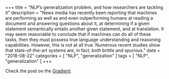 +++
title = "NLP’s generalization problem, and how researchers are tackling it"
description = "News media has recently been reporting that machines are performing as well as and even outperforming humans at reading a document and answering questions about it, at determining if a given statement semantically entails another given statement, and at translation. It may seem reasonable to conclude that if machines can do all of these tasks, then they must possess true language understanding and reasoning capabilities. However, this is not at all true. Numerous recent studies show that state-of-the-art systems are, in fact, both brittle and spurious."
date = "2018-08-22"
categories = [ "NLP", "generalization" ]
tags = [
    "NLP",
    "generalization"
]
+++

Check the post on the [Gradient](https://thegradient.pub/frontiers-of-generalization-in-natural-language-processing/).
